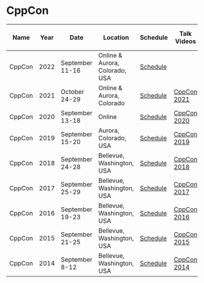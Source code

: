 # CppCon

| Name | Year | Date | Location | Schedule | Talk Videos | Lightning Talk Videos  | Slides | Video Channel |
|---|---|---|---|---|---|---|---|---|
| CppCon | 2022 | September 11-16 | Online & Aurora, Colorado, USA | [Schedule](https://cppcon.digital-medium.co.uk/schedule) | | | | [YouTube](https://www.youtube.com/user/CppCon/) |
| CppCon | 2021 | October 24-29 | Online & Aurora, Colorado | [Schedule](https://cppcon.org/program2021/) | [CppCon 2021](https://www.youtube.com/watch?v=pfIC-kle4b0&list=PLHTh1InhhwT6bY4nS4p7f5b_754myC3ze) | | | [YouTube](https://www.youtube.com/user/CppCon/) |
| CppCon | 2020 | September 13-18 | Online | [Schedule](https://cppcon.org/program2020/) | [CppCon 2020](https://www.youtube.com/user/CppCon/playlists?view=50&sort=dd&shelf_id=4) | [CppCon 2020](https://www.youtube.com/playlist?list=PLHTh1InhhwT7bZ9bfG3pIR6VVjXLrrUoP) | [Slides](https://github.com/CppCon/CppCon2020) | [YouTube](https://www.youtube.com/user/CppCon/) |
| CppCon | 2019 | September 15-20 | Aurora, Colorado, USA | [Schedule](https://cppcon.org/cppcon-2019-program/) | [CppCon 2019](https://www.youtube.com/playlist?list=PLHTh1InhhwT6KhvViwRiTR7I5s09dLCSw) | [CppCon 2019](https://www.youtube.com/user/CppCon/) | [Slides](https://github.com/CppCon/CppCon2019) | [YouTube](https://www.youtube.com/user/CppCon/) |
| CppCon | 2018 | September 24-28 | Bellevue, Washington, USA | [Schedule](https://cppcon.org/cppcon-2018-program/) | [CppCon 2018](https://www.youtube.com/watch?v=HddFGPTAmtU&list=PLHTh1InhhwT6V9RVdFRoCG_Pm5udDxG1c) | [CppCon 2018](https://www.youtube.com/watch?v=hwT8K3-NH1w&list=PLHTh1InhhwT7GoW7bjOEe2EjyOTkm6Mgd) | [Slides](https://github.com/CppCon/CppCon2018) | [YouTube](https://www.youtube.com/user/CppCon/) |
| CppCon | 2017 | September 25-29 | Bellevue, Washington, USA | [Schedule](https://cppcon.org/cppcon-2017-program/) | [CppCon 2017](https://www.youtube.com/playlist?list=PLHTh1InhhwT6bwIpRk0ZbCA0N2p1taxd6) | [CppCon 2017](https://www.youtube.com/playlist?list=PLHTh1InhhwT55y4fRRTBIelxnRSZ8G5yg) | [Slides](https://github.com/CppCon/CppCon2017) | [YouTube](https://www.youtube.com/user/CppCon/) |
| CppCon | 2016 | September 19-23 | Bellevue, Washington, USA | [Schedule](https://cppcon.org/2016program/) | [CppCon 2016](https://www.youtube.com/playlist?list=PLHTh1InhhwT7J5jl4vAhO1WvGHUUFgUQH) | [CppCon 2016](https://www.youtube.com/playlist?list=PLHTh1InhhwT6aWgfHhrvYY3s-lqk0Y9iP) | [Slides](https://github.com/CppCon/CppCon2016) | [YouTube](https://www.youtube.com/user/CppCon/) |
| CppCon | 2015 | September 21-25 | Bellevue, Washington, USA | [Schedule](https://cppcon.org/2015program/) | [CppCon 2015](https://www.youtube.com/playlist?list=PLHTh1InhhwT75gykhs7pqcR_uSiG601oh) | [CppCon 2015](https://www.youtube.com/playlist?list=PLHTh1InhhwT5CG9nJE1sKKHUhz1jOmvjM) | [Slides](https://github.com/CppCon/CppCon2015) | [YouTube](https://www.youtube.com/user/CppCon/) |
| CppCon | 2014 | September 8-12 | Bellevue, Washington, USA | [Schedule](https://cppcon.org/conference-program/) | [CppCon 2014](https://www.youtube.com/playlist?list=PLHTh1InhhwT7esTl1bRitiizeEnksGU7J) |  | [Slides](https://github.com/CppCon/CppCon2014) | [YouTube](https://www.youtube.com/user/CppCon/) |

